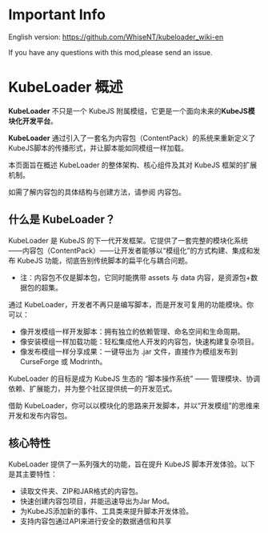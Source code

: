 # Important Info
English version: https://github.com/WhiseNT/kubeloader_wiki-en

If you have any questions with this mod,please send an issue.

# KubeLoader 概述

**KubeLoader** 不只是一个 KubeJS 附属模组，它更是一个面向未来的**KubeJS模块化开发平台**。

**KubeLoader** 通过引入了一套名为内容包（ContentPack）的系统来重新定义了KubeJS脚本的传播形式，并让脚本能如同模组一样加载。

本页面旨在概述 KubeLoader 的整体架构、核心组件及其对 KubeJS 框架的扩展机制。

如需了解内容包的具体结构与创建方法，请参阅 内容包。

## 什么是 KubeLoader？

KubeLoader 是 KubeJS 的下一代开发框架。它提供了一套完整的模块化系统——内容包（ContentPack）——让开发者能够以“模组化”的方式构建、集成和发布 KubeJS 功能，彻底告别传统脚本的扁平化与耦合问题。

* 注：内容包不仅是脚本包，它同时能携带 assets 与 data 内容，是资源包+数据包的超集。

通过 KubeLoader，开发者不再只是编写脚本，而是开发可复用的功能模块。你可以：
* 像开发模组一样开发脚本：拥有独立的依赖管理、命名空间和生命周期。
* 像安装模组一样加载功能：轻松集成他人开发的内容包，快速构建复杂项目。
* 像发布模组一样分享成果：一键导出为 .jar 文件，直接作为模组发布到 CurseForge 或 Modrinth。

KubeLoader 的目标是成为 KubeJS 生态的 “脚本操作系统” —— 管理模块、协调依赖、扩展能力，并为整个社区提供统一的开发范式。


借助 KubeLoader，你可以以模块化的思路来开发脚本，并以“开发模组”的思维来开发和发布内容包。

## 核心特性
KubeLoader 提供了一系列强大的功能，旨在提升 KubeJS 脚本开发体验。以下是其主要特性：
* 读取文件夹、ZIP和JAR格式的内容包。
* 快速创建内容包项目，并能迅速导出为Jar Mod。
* 为KubeJS添加新的事件、工具类来提升脚本开发体验。
* 支持内容包通过API来进行安全的数据通信和共享
